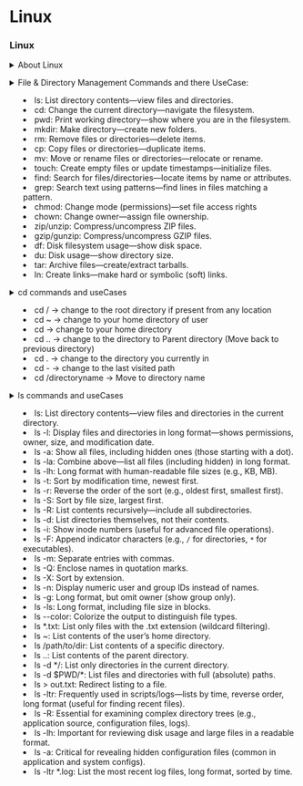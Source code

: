 # Linux

### Linux 

<details>
<summary>About Linux</summary><br><b>

</b></details>

<details>
<summary> File & Directory Management Commands and there UseCase:

* ls: List directory contents—view files and directories.
* cd: Change the current directory—navigate the filesystem.
* pwd: Print working directory—show where you are in the filesystem.
* mkdir: Make directory—create new folders.
* rm: Remove files or directories—delete items.
* cp: Copy files or directories—duplicate items.
* mv: Move or rename files or directories—relocate or rename.
* touch: Create empty files or update timestamps—initialize files.
* find: Search for files/directories—locate items by name or attributes.
* grep: Search text using patterns—find lines in files matching a pattern.
* chmod: Change mode (permissions)—set file access rights
* chown: Change owner—assign file ownership.
* zip/unzip: Compress/uncompress ZIP files.
* gzip/gunzip: Compress/uncompress GZIP files.
* df: Disk filesystem usage—show disk space.
* du: Disk usage—show directory size.
* tar: Archive files—create/extract tarballs.
* ln: Create links—make hard or symbolic (soft) links.


</summary><br><b>
</b></details>

<details>
<summary>cd commands and useCases
 
  * cd / -> change to the root directory if present from any location
  * cd ~ -> change to your home directory of user 
  * cd -> change to your home directory
  * cd .. -> change to the directory to Parent directory (Move back to previous directory)
  * cd . -> change to the directory you currently in
  * cd - -> change to the last visited path
  * cd /directoryname -> Move to directory name
    
</summary>
</details>

<details>
<summary>ls commands and useCases

* ls: List directory contents—view files and directories in the current directory.
* ls -l: Display files and directories in long format—shows permissions, owner, size, and modification date.
* ls -a: Show all files, including hidden ones (those starting with a dot).
* ls -la: Combine above—list all files (including hidden) in long format.
* ls -lh: Long format with human-readable file sizes (e.g., KB, MB).
* ls -t: Sort by modification time, newest first.
* ls -r: Reverse the order of the sort (e.g., oldest first, smallest first).
* ls -S: Sort by file size, largest first.
* ls -R: List contents recursively—include all subdirectories.
* ls -d: List directories themselves, not their contents.
* ls -i: Show inode numbers (useful for advanced file operations).
* ls -F: Append indicator characters (e.g., `/` for directories, `*` for executables).
* ls -m: Separate entries with commas.
* ls -Q: Enclose names in quotation marks.
* ls -X: Sort by extension.
* ls -n: Display numeric user and group IDs instead of names.
* ls -g: Long format, but omit owner (show group only).
* ls -ls: Long format, including file size in blocks.
* ls --color: Colorize the output to distinguish file types.
* ls *.txt: List only files with the .txt extension (wildcard filtering).
* ls ~: List contents of the user’s home directory.
* ls /path/to/dir: List contents of a specific directory.
* ls ..: List contents of the parent directory.
* ls -d */: List only directories in the current directory.
* ls -d $PWD/*: List files and directories with full (absolute) paths.
* ls > out.txt: Redirect listing to a file.
* ls -ltr: Frequently used in scripts/logs—lists by time, reverse order, long format (useful for finding recent files).
* ls -R: Essential for examining complex directory trees (e.g., application source, configuration files, logs).
* ls -lh: Important for reviewing disk usage and large files in a readable format.
* ls -a: Critical for revealing hidden configuration files (common in application and system configs).
* ls -ltr *.log: List the most recent log files, long format, sorted by time.
</summary>
</details>
